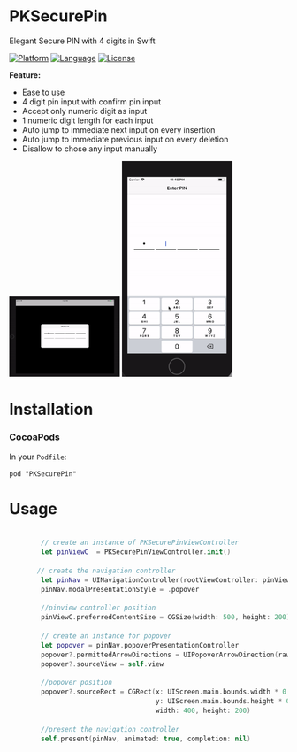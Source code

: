 # PKSecurePin
Elegant Secure PIN with 4 digits in Swift

[![Platform](http://img.shields.io/badge/platform-ios-blue.svg?style=flat
)](https://developer.apple.com/iphone/index.action)
[![Language](http://img.shields.io/badge/language-swift-brightgreen.svg?style=flat
)](https://developer.apple.com/swift)
[![License](http://img.shields.io/badge/license-MIT-lightgrey.svg?style=flat
)](http://mit-license.org)

**Feature:**
* Ease to use
* 4 digit pin input with confirm pin input
* Accept only numeric digit as input
* 1 numeric digit length for each input
* Auto jump to immediate next input on every insertion
* Auto jump to immediate previous input on every deletion
* Disallow to chose any input manually

<img src="./demo.gif" width="200" alt="Screenshot" />
<img src="./iphone_demo.gif" width="200" alt="Screenshot" />

# Installation
### CocoaPods
In your `Podfile`:
```
pod "PKSecurePin"
```

# Usage
```swift
       
        // create an instance of PKSecurePinViewController
        let pinViewC  = PKSecurePinViewController.init()
        
       // create the navigation controller
        let pinNav = UINavigationController(rootViewController: pinViewC)        
        pinNav.modalPresentationStyle = .popover

        //pinview controller position
        pinViewC.preferredContentSize = CGSize(width: 500, height: 200)
        
        // create an instance for popover
        let popover = pinNav.popoverPresentationController
        popover?.permittedArrowDirections = UIPopoverArrowDirection(rawValue: 0)
        popover?.sourceView = self.view

        //popover position
        popover?.sourceRect = CGRect(x: UIScreen.main.bounds.width * 0.5 - 200, 
                                     y: UIScreen.main.bounds.height * 0.5 - 100, 
                                     width: 400, height: 200)
        
        //present the navigation controller
        self.present(pinNav, animated: true, completion: nil)




